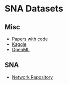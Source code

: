 # SNA Datasets

## Misc
* [Papers with code](https://paperswithcode.com/datasets)
* [Kaggle](https://www.kaggle.com/search?q=reddit+in%3Adatasets)
* [OpenML](https://www.openml.org/)

## SNA
* [Network Repository](https://networkrepository.com/)